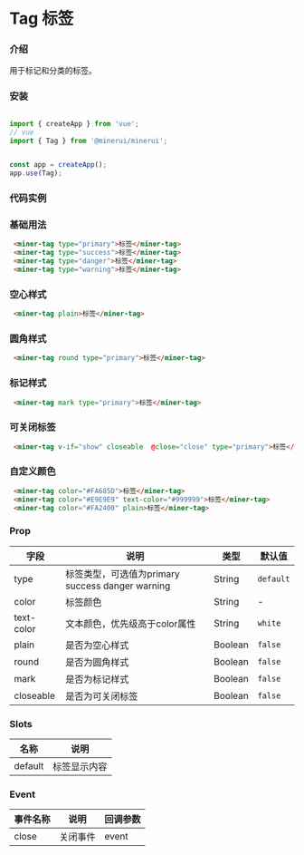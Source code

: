 # Tag 标签

### 介绍

用于标记和分类的标签。

### 安装

```javascript

import { createApp } from 'vue';
// vue
import { Tag } from '@minerui/minerui';


const app = createApp();
app.use(Tag);

```

### 代码实例

### 基础用法

```html
 <miner-tag type="primary">标签</miner-tag>
 <miner-tag type="success">标签</miner-tag>
 <miner-tag type="danger">标签</miner-tag>
 <miner-tag type="warning">标签</miner-tag>
```

### 空心样式

```html
 <miner-tag plain>标签</miner-tag>
```


### 圆角样式

```html
 <miner-tag round type="primary">标签</miner-tag>
```


### 标记样式

```html
 <miner-tag mark type="primary">标签</miner-tag>
```


### 可关闭标签

```html
 <miner-tag v-if="show" closeable  @close="close" type="primary">标签</miner-tag>
```


### 自定义颜色

```html
 <miner-tag color="#FA685D">标签</miner-tag>
 <miner-tag color="#E9E9E9" text-color="#999999">标签</miner-tag>
 <miner-tag color="#FA2400" plain>标签</miner-tag>
```



### Prop  

| 字段       | 说明                                             | 类型    | 默认值    |
|------------|--------------------------------------------------|---------|-----------|
| type       | 标签类型，可选值为primary success danger warning | String  | `default` |
| color      | 标签颜色                                         | String  | -         |
| text-color | 文本颜色，优先级高于color属性                    | String  | `white`   |
| plain      | 是否为空心样式                                   | Boolean | `false`   |
| round      | 是否为圆角样式                                   | Boolean | `false`   |
| mark       | 是否为标记样式                                   | Boolean | `false`   |
| closeable  | 是否为可关闭标签                                 | Boolean | `false`   |


### Slots

| 名称    | 说明         |
|---------|--------------|
| default | 标签显示内容 |

### Event

| 事件名称 | 说明     | 回调参数 |
|----------|----------|----------|
| close    | 关闭事件 | event    |

